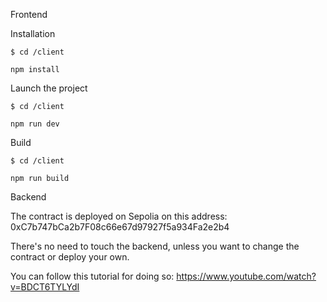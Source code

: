 Frontend

Installation
```shell
$ cd /client
```
```shell
npm install
```

Launch the project
```shell
$ cd /client
```
```shell
npm run dev
```

Build
```shell
$ cd /client
```
```shell
npm run build
```

Backend

The contract is deployed on Sepolia on this address: 0xC7b747bCa2b7F08c66e67d97927f5a934Fa2e2b4

There's no need to touch the backend, unless you want to change the contract or deploy your own.

You can follow this tutorial for doing so: https://www.youtube.com/watch?v=BDCT6TYLYdI
